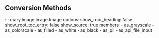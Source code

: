 ## Conversion Methods

::: otary.image.image.Image
    options:
        show_root_heading: false
        show_root_toc_entry: false
        show_source: true
        members:
            - as_grayscale
            - as_colorscale
            - as_filled
            - as_white
            - as_black
            - as_pil
            - as_api_file_input
